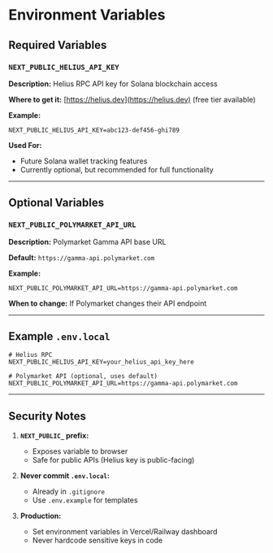 # Environment Variables

## Required Variables

### `NEXT_PUBLIC_HELIUS_API_KEY`
**Description:** Helius RPC API key for Solana blockchain access

**Where to get it:** [https://helius.dev](https://helius.dev) (free tier available)

**Example:**
```env
NEXT_PUBLIC_HELIUS_API_KEY=abc123-def456-ghi789
```

**Used For:**
- Future Solana wallet tracking features
- Currently optional, but recommended for full functionality

---

## Optional Variables

### `NEXT_PUBLIC_POLYMARKET_API_URL`
**Description:** Polymarket Gamma API base URL

**Default:** `https://gamma-api.polymarket.com`

**Example:**
```env
NEXT_PUBLIC_POLYMARKET_API_URL=https://gamma-api.polymarket.com
```

**When to change:** If Polymarket changes their API endpoint

---

## Example `.env.local`

```env
# Helius RPC
NEXT_PUBLIC_HELIUS_API_KEY=your_helius_api_key_here

# Polymarket API (optional, uses default)
NEXT_PUBLIC_POLYMARKET_API_URL=https://gamma-api.polymarket.com
```

---

## Security Notes

1. **`NEXT_PUBLIC_` prefix:**
   - Exposes variable to browser
   - Safe for public APIs (Helius key is public-facing)

2. **Never commit `.env.local`:**
   - Already in `.gitignore`
   - Use `.env.example` for templates

3. **Production:**
   - Set environment variables in Vercel/Railway dashboard
   - Never hardcode sensitive keys in code

